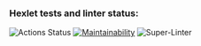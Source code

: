 ### Hexlet tests and linter status:
![Actions Status](/workflows/hexlet-check/badge.svg)
[![Maintainability](https://api.codeclimate.com/v1/badges/a99a88d28ad37a79dbf6/maintainability)](https://codeclimate.com/github/codeclimate/codeclimate/maintainability)
![Super-Linter](https://github.com/pashhha/frontend-project-lvl1/workflows/Greet%20Everyone/badge.svg)
